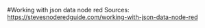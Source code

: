 #Working with json data node red
Sources:
https://stevesnoderedguide.com/working-with-json-data-node-red
